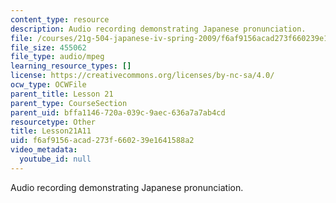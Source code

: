 ```yaml
---
content_type: resource
description: Audio recording demonstrating Japanese pronunciation.
file: /courses/21g-504-japanese-iv-spring-2009/f6af9156acad273f660239e1641588a2_Lesson21A11.mp3
file_size: 455062
file_type: audio/mpeg
learning_resource_types: []
license: https://creativecommons.org/licenses/by-nc-sa/4.0/
ocw_type: OCWFile
parent_title: Lesson 21
parent_type: CourseSection
parent_uid: bffa1146-720a-039c-9aec-636a7a7ab4cd
resourcetype: Other
title: Lesson21A11
uid: f6af9156-acad-273f-6602-39e1641588a2
video_metadata:
  youtube_id: null
---
```

Audio recording demonstrating Japanese pronunciation.